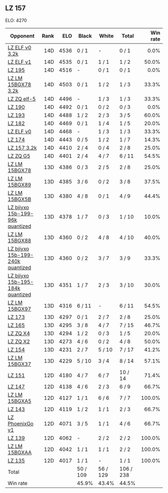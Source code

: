 ## LZ 157 ##

ELO: 4270

Opponent | Rank | ELO | Black | White | Total | Win rate
---------|-----:|----:|-------|-------|-------|-------:
[LZ ELF v0 3.2k](LZ%20ELF%20v0%203.2k.md) | 14D | 4536 | 0 / 1 | - | 0 / 1 | 0.0%
[LZ ELF v1](LZ%20ELF%20v1.md) | 14D | 4535 | 0 / 1 | 1 / 1 | 1 / 2 | 50.0%
[LZ 195](LZ%20195.md) | 14D | 4516 | - | 0 / 1 | 0 / 1 | 0.0%
[LZ LM 15BGX78 3.2k](LZ%20LM%2015BGX78%203.2k.md) | 14D | 4503 | 0 / 1 | 1 / 2 | 1 / 3 | 33.3%
[LZ ZQ elf-5](LZ%20ZQ%20elf-5.md) | 14D | 4496 | - | 1 / 3 | 1 / 3 | 33.3%
[LZ 190](LZ%20190.md) | 14D | 4492 | 0 / 1 | 0 / 2 | 0 / 3 | 0.0%
[LZ 193](LZ%20193.md) | 14D | 4488 | 1 / 2 | 2 / 3 | 3 / 5 | 60.0%
[LZ 182](LZ%20182.md) | 14D | 4469 | 0 / 1 | 1 / 4 | 1 / 5 | 20.0%
[LZ ELF v0](LZ%20ELF%20v0.md) | 14D | 4468 | - | 1 / 3 | 1 / 3 | 33.3%
[LZ 174](LZ%20174.md) | 14D | 4443 | 0 / 5 | 1 / 2 | 1 / 7 | 14.3%
[LZ 157 3.2k](LZ%20157%203.2k.md) | 14D | 4410 | 2 / 4 | 0 / 4 | 2 / 8 | 25.0%
[LZ ZQ G5](LZ%20ZQ%20G5.md) | 14D | 4401 | 2 / 4 | 4 / 7 | 6 / 11 | 54.5%
[LZ LM 15BGX78](LZ%20LM%2015BGX78.md) | 13D | 4386 | 0 / 3 | 2 / 5 | 2 / 8 | 25.0%
[LZ LM 15BGX89](LZ%20LM%2015BGX89.md) | 13D | 4385 | 3 / 6 | 0 / 2 | 3 / 8 | 37.5%
[LZ LM 15BGX5B](LZ%20LM%2015BGX5B.md) | 13D | 4380 | 4 / 8 | 0 / 1 | 4 / 9 | 44.4%
[LZ bjiyxo 15b-199-96k quantized](LZ%20bjiyxo%2015b-199-96k%20quantized.md) | 13D | 4378 | 1 / 7 | 0 / 3 | 1 / 10 | 10.0%
[LZ LM 15BGX88](LZ%20LM%2015BGX88.md) | 13D | 4360 | 0 / 2 | 4 / 8 | 4 / 10 | 40.0%
[LZ bjiyxo 15b-199-240k quantized](LZ%20bjiyxo%2015b-199-240k%20quantized.md) | 13D | 4360 | 0 / 2 | 3 / 7 | 3 / 9 | 33.3%
[LZ bjiyxo 15b-195-184k quantized](LZ%20bjiyxo%2015b-195-184k%20quantized.md) | 13D | 4351 | 1 / 7 | 2 / 3 | 3 / 10 | 30.0%
[LZ LM 15BGX97](LZ%20LM%2015BGX97.md) | 13D | 4316 | 6 / 11 | - | 6 / 11 | 54.5%
[LZ 173](LZ%20173.md) | 13D | 4297 | 0 / 1 | 2 / 7 | 2 / 8 | 25.0%
[LZ 165](LZ%20165.md) | 13D | 4295 | 3 / 8 | 4 / 7 | 7 / 15 | 46.7%
[LZ ZQ X4](LZ%20ZQ%20X4.md) | 13D | 4294 | 1 / 2 | 0 / 3 | 1 / 5 | 20.0%
[LZ ZQ X2](LZ%20ZQ%20X2.md) | 13D | 4273 | 4 / 6 | 0 / 2 | 4 / 8 | 50.0%
[LZ 154](LZ%20154.md) | 13D | 4231 | 2 / 7 | 5 / 10 | 7 / 17 | 41.2%
[LZ LM 15BGX37](LZ%20LM%2015BGX37.md) | 13D | 4229 | 5 / 10 | 3 / 4 | 8 / 14 | 57.1%
[LZ 151](LZ%20151.md) | 12D | 4180 | 4 / 7 | 6 / 7 | 10 / 14 | 71.4%
[LZ 147](LZ%20147.md) | 12D | 4138 | 4 / 6 | 2 / 3 | 6 / 9 | 66.7%
[LZ LM 15BGXA5](LZ%20LM%2015BGXA5.md) | 12D | 4127 | 1 / 1 | 6 / 6 | 7 / 7 | 100.0%
[LZ 143](LZ%20143.md) | 12D | 4119 | 1 / 2 | 1 / 1 | 2 / 3 | 66.7%
[LZ PhoenixGo v1](LZ%20PhoenixGo%20v1.md) | 12D | 4071 | 3 / 5 | 1 / 1 | 4 / 6 | 66.7%
[LZ 139](LZ%20139.md) | 12D | 4062 | - | 2 / 2 | 2 / 2 | 100.0%
[LZ LM 15BGXAA](LZ%20LM%2015BGXAA.md) | 12D | 4042 | 1 / 1 | 1 / 1 | 2 / 2 | 100.0%
[LZ 135](LZ%20135.md) | 12D | 4017 | 1 / 1 | - | 1 / 1 | 100.0%
Total | | | 50 / 109 | 56 / 129 | 106 / 238 | 
Win rate| | | 45.9% | 43.4% | 44.5% | 
